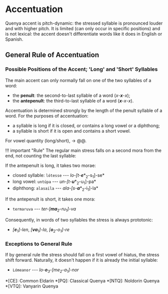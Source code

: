 # Accentuation

Quenya accent is pitch-dynamic: the stressed syllable is pronounced louder and with higher pitch. It is limited (can only occur in specific positions) and is not lexical: the accent doesn't differentiate words like it does in English or Spanish.

## General Rule of Accentuation

### Possible Positions of the Accent; 'Long' and 'Short' Syllables

The main accent can only normally fall on one of the two syllables of a word:

+ the **penult**: the second-to-last syllable of a word (*x*-***x***-*x*);
+ the **antepenult**: the third-to-last syllable of a word (***x***-*x*-*x*).

Accentuation is determined strongly by the length of the penult syllable of a word. For the purposes of accentuation:

+ a syllable is long if it is closed, or contains a long vowel or a diphthong;
+ a syllable is short if it is open and contains a short vowel.

For vowel quantity (long/short), &rarr; @@.

!!! important "Rule"
	The regular main stress falls on a second mora from the end, not counting the last syllable:
	
If the antepenult is long, it takes two morae:

+ closed syllable: `lótesse` --- *lo-[t*-***e****<sub>2</sub>-s<sub>1</sub>]-se*
+ long vowel: `untúpa` --- *un-[t*-***u****<sub>2</sub>-u<sub>1</sub>]-pa*
+ diphthong: `alasaila` --- *ala-[s*-***a****<sub>2</sub>-i<sub>1</sub>]-la*

If the antepenult is short, it takes one mora:

+ `termaruva` --- *ter-[****ma****<sub>2</sub>-ru<sub>1</sub>]-va*

Consequently, in words of two syllables the stress is always prototonic:

+ *[****e****<sub>1</sub>]-len*, *[****va****<sub>1</sub>]-la*, *[****o****<sub>2</sub>-o<sub>1</sub>]-re*

### Exceptions to General Rule

If by general rule the stress should fall on a first vowel of hiatus, the stress shift forward. Naturally, it doesn't happen if it is already the initial syllable:

+ `Lómeanor` --- *lo-****o****<sub>3</sub>-[me<sub>2</sub>-a<sub>1</sub>]-nor*

*[CE]: Common Eldarin
*[PQ]: Classical Quenya
*[NTQ]: Noldorin Quenya
*[VTQ]: Vanyarin Quenya
